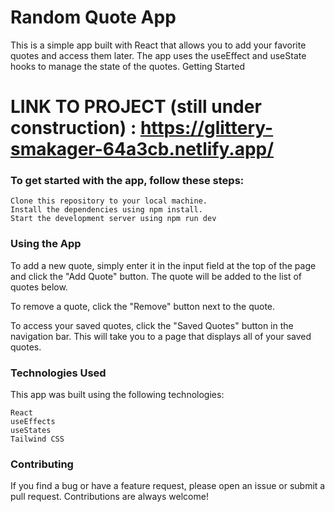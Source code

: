 # Random Quote App

This is a simple app built with React that allows you to add your favorite quotes and access them later. The app uses the useEffect and useState hooks to manage the state of the quotes.
Getting Started

# LINK TO PROJECT (still under construction) : https://glittery-smakager-64a3cb.netlify.app/

### To get started with the app, follow these steps:

    Clone this repository to your local machine.
    Install the dependencies using npm install.
    Start the development server using npm run dev

### Using the App

To add a new quote, simply enter it in the input field at the top of the page and click the "Add Quote" button. The quote will be added to the list of quotes below.

To remove a quote, click the "Remove" button next to the quote.

To access your saved quotes, click the "Saved Quotes" button in the navigation bar. This will take you to a page that displays all of your saved quotes.
### Technologies Used

This app was built using the following technologies:

    React
    useEffects
    useStates
    Tailwind CSS

### Contributing

If you find a bug or have a feature request, please open an issue or submit a pull request. Contributions are always welcome!
  